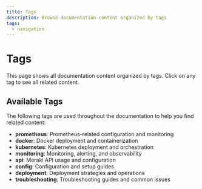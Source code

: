 ```yaml
---
title: Tags
description: Browse documentation content organized by tags
tags:
  - navigation
---
```


# Tags

This page shows all documentation content organized by tags. Click on any tag to see all related content.

## Available Tags

The following tags are used throughout the documentation to help you find related content:

- **prometheus**: Prometheus-related configuration and monitoring
- **docker**: Docker deployment and containerization
- **kubernetes**: Kubernetes deployment and orchestration
- **monitoring**: Monitoring, alerting, and observability
- **api**: Meraki API usage and configuration
- **config**: Configuration and setup guides
- **deployment**: Deployment strategies and operations
- **troubleshooting**: Troubleshooting guides and common issues
